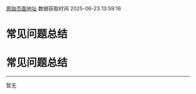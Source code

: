 [原始页面地址](https://docs.ekuaibao.com/docs/open-api/recordLink/question-answer)
数据获取时间 2025-06-23 13:59:16

# 常见问题总结

# 常见问题总结  
  
* * *

暂无
